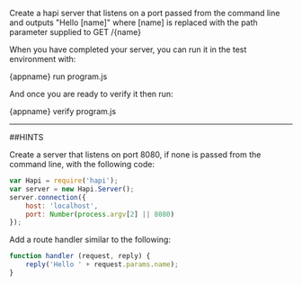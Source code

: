 Create a hapi server that listens on a port passed from the command line and
outputs "Hello [name]" where [name] is replaced with the path parameter supplied
to GET /{name}


When you have completed your server, you can run it in the test environment
with:

  {appname} run program.js

And once you are ready to verify it then run:

  {appname} verify program.js

-----------------------------------------------------------------
##HINTS

Create a server that listens on port 8080, if none is passed from the command
line, with the following code:

```js
var Hapi = require('hapi');
var server = new Hapi.Server();
server.connection({
    host: 'localhost',
    port: Number(process.argv[2] || 8080)
});
```

Add a route handler similar to the following:

```js
function handler (request, reply) {
    reply('Hello ' + request.params.name);
}
```
